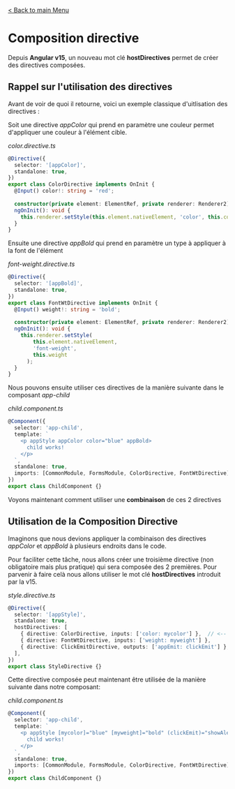 [< Back to main Menu](https://github.com/gsoulie/angular-resources/blob/master/ng-sheet.md)    

# Composition directive

Depuis **Angular v15**, un nouveau mot clé **hostDirectives** permet de créer des directives composées.

## Rappel sur l'utilisation des directives

Avant de voir de quoi il retourne, voici un exemple classique d'uitlisation des directives :

Soit une directive *appColor* qui prend en paramètre une couleur permet d'appliquer une couleur à l'élément cible.

*color.directive.ts*

```typescript
@Directive({
  selector: '[appColor]',
  standalone: true,
})
export class ColorDirective implements OnInit {
  @Input() color!: string = 'red';
  
  constructor(private element: ElementRef, private renderer: Renderer2) {}
  ngOnInit(): void {
    this.renderer.setStyle(this.element.nativeElement, 'color', this.color);
  }
}

```

Ensuite une directive *appBold* qui prend en paramètre un type à appliquer à la font de l'élément

*font-weight.directive.ts*

```typescript
@Directive({
  selector: '[appBold]',
  standalone: true,
})
export class FontWtDirective implements OnInit {
  @Input() weight!: string = 'bold';
  
  constructor(private element: ElementRef, private renderer: Renderer2) {}
  ngOnInit(): void {
    this.renderer.setStyle(
		this.element.nativeElement,
		'font-weight',
		this.weight
	  );
  }
}

```

Nous pouvons ensuite utiliser ces directives de la manière suivante dans le composant *app-child*

*child.component.ts*

```typescript
@Component({
  selector: 'app-child',
  template: `
	<p appStyle appColor color="blue" appBold>
	  child works!
	</p>
  `,
  standalone: true,
  imports: [CommonModule, FormsModule, ColorDirective, FontWtDirective],
})
export class ChildComponent {}

```

Voyons maintenant comment utiliser une **combinaison** de ces 2 directives

## Utilisation de la Composition Directive

Imaginons que nous devions appliquer la combinaison des directives *appColor* et *appBold* à plusieurs endroits dans le code.

Pour faciliter cette tâche, nous allons créer une troisième directive (non obligatoire mais plus pratique) qui sera composée des 2 premières. Pour parvenir à faire celà nous allons utiliser le mot clé **hostDirectives** introduit par la v15.

*style.directive.ts*

```typescript
@Directive({
  selector: '[appStyle]',
  standalone: true,
  hostDirectives: [
    { directive: ColorDirective, inputs: ['color: mycolor'] },	// <-- déclaration des paramètres si besoin
    { directive: FontWtDirective, inputs: ['weight: myweight'] },
    { directive: ClickEmitDirective, outputs: ['appEmit: clickEmit'] },	// <-- on peut en ajouter autant de directives que l'on souhaite
  ],
})
export class StyleDirective {}

```

Cette directive composée peut maintenant être utilisée de la manière suivante dans notre composant:

*child.component.ts*

```typescript
@Component({
  selector: 'app-child',
  template: `
	<p appStyle [mycolor]="blue" [myweight]="bold" (clickEmit)="showAlert()">
	  child works!
	</p>
  `,
  standalone: true,
  imports: [CommonModule, FormsModule, ColorDirective, FontWtDirective],
})
export class ChildComponent {}

```
